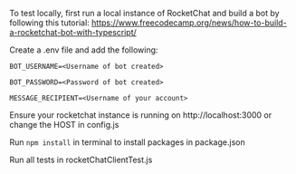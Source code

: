 To test locally, first run a local instance of RocketChat and build a bot by following this tutorial: 
https://www.freecodecamp.org/news/how-to-build-a-rocketchat-bot-with-typescript/

Create a .env file and add the following:

  `BOT_USERNAME=<Username of bot created>`
  
  `BOT_PASSWORD=<Password of bot created>`
  
  `MESSAGE_RECIPIENT=<Username of your account>`
  
Ensure your rocketchat instance is running on http://localhost:3000 or change the HOST in config.js

Run `npm install` in terminal to install packages in package.json

Run all tests in rocketChatClientTest.js
